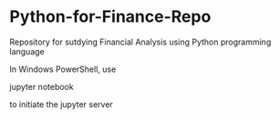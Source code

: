 # Python-for-Finance-Repo


Repository for sutdying Financial Analysis using Python programming language

In Windows PowerShell, use

jupyter notebook

to initiate the jupyter server
